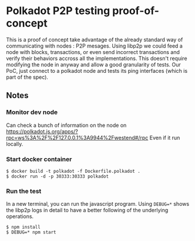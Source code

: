# Polkadot P2P testing proof-of-concept

This is a proof of concept take advantage of the already standard way of communicating with nodes : P2P mesages. Using libp2p we could feed a node with blocks, transactions, or even send incorrect transactions and verify their behaviors accross all the implementations. This doesn't require modifying the node in anyway and allow a good granularity of tests. Our PoC, just connect to a polkadot node and tests its ping interfaces (which is part of the spec).

## Notes

### Monitor dev node

Can check a bunch of information on the node on https://polkadot.js.org/apps/?rpc=ws%3A%2F%2F127.0.0.1%3A9944%2Fwestend#/rpc
Even if it run locally.

### Start docker container

```
$ docker build -t polkadot -f Dockerfile.polkadot .
$ docker run -d -p 30333:30333 polkadot
```

### Run the test

In a new terminal, you can run the javascript program. Using `DEBUG=*` shows the libp2p logs in detail to have a better following of the underlying operations.

```
$ npm install
$ DEBUG=* npm start
```